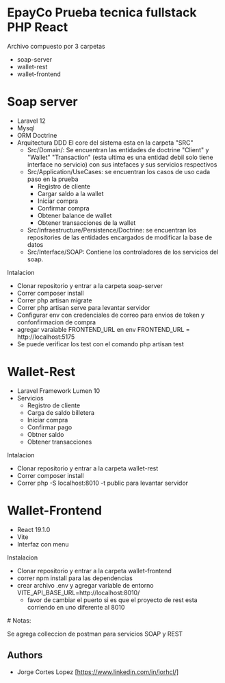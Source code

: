 # EpayCo Prueba tecnica fullstack PHP React



Archivo compuesto por 3 carpetas

 - soap-server
 - wallet-rest
 - wallet-frontend

 # Soap server

-   Laravel 12
-   Mysql
-   ORM Doctrine
-   Arquitectura DDD El core del sistema esta en la carpeta  "SRC"
    - Src/Domain/: Se encuentran las entidades de doctrine "Client" y "Wallet" "Transaction" (esta ultima es una entidad debil solo tiene interface no servicio) con sus intefaces y sus servicios respectivos
    - Src/Application/UseCases: se encuentran los casos de uso cada paso en la prueba
        - Registro de cliente
        - Cargar saldo a la wallet
        - Iniciar compra
        - Confirmar compra
        - Obtener balance de wallet
        - Obtener transacciones de la wallet
    - Src/Infraestructure/Persistence/Doctrine: se encuentran los repositories de las entidades encargados de modificar la base de datos
    - Src/Interface/SOAP: Contiene los controladores de los servicios del soap.
        

Intalacion 
- Clonar repositorio y entrar a la carpeta soap-server
- Correr composer install
- Correr php artisan migrate
- Correr php artisan serve para levantar servidor
- Configurar env con credenciales de correo para envios de token y confonfirmacion de compra 
- agregar varaiable FRONTEND_URL en env FRONTEND_URL = http://localhost:5175
- Se puede verificar los test con el comando php artisan test

# Wallet-Rest

-   Laravel Framework Lumen 10
-   Servicios
    - Registro de cliente 
    - Carga de saldo billetera
    - Iniciar compra
    - Confirmar pago
    - Obtner saldo
    - Obtener transacciones        

Intalacion 
- Clonar repositorio y entrar a la carpeta wallet-rest
- Correr composer install
- Correr  php -S localhost:8010 -t public para levantar servidor



# Wallet-Frontend

- React 19.1.0
- Vite
- Interfaz con menu

Instalacion
- Clonar repositorio y entrar a la carpeta wallet-frontend
- correr npm install para las dependencias
- crear archivo .env y agregar variable de entorno VITE_API_BASE_URL=http://localhost:8010/
    - favor de cambiar el puerto si es que el proyecto de rest esta corriendo en uno diferente al 8010



# Notas:

Se agrega colleccion de postman para servicios SOAP  y REST

## Authors

- Jorge Cortes Lopez [https://www.linkedin.com/in/jorhcl/]


